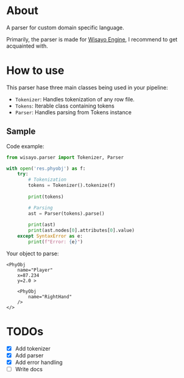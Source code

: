 # About

A parser for custom domain specific language.

Primarily, the parser is made for [Wisayo Engine](https://github.com/philexlive/WisayoEngine), I recommend to get acquainted with.

# How to use

This parser hase three main classes being used in your pipeline:

- `Tokenizer`: Handles tokenization of any row file.
- `Tokens`: Iterable class containing tokens
- `Parser`: Handles parsing from Tokens instance

## Sample

Code example:

```python
from wisayo.parser import Tokenizer, Parser

with open('res.phyobj') as f:
    try:
        # Tokenization
        tokens = Tokenizer().tokenize(f)
        
        print(tokens)

        # Parsing
        ast = Parser(tokens).parse()
        
        print(ast)
        print(ast.nodes[0].attributes[0].value)
    except SyntaxError as e:
        print(f"Error: {e}")
```

Your object to parse:

```
<PhyObj
    name="Player"
    x=87.234
    y=2.0 >

    <PhyObj
        name="RightHand"
    />
</>
```

# TODOs
- [x] Add tokenizer
- [x] Add parser
- [x] Add error handling
- [ ] Write docs
